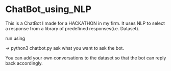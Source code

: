 # ChatBot_using_NLP
This is a ChatBot I made for a HACKATHON in my firm. It uses NLP to select a response from a library of predefined responses(i.e. Dataset).

run using

-> python3 chatbot.py
ask what you want to ask the bot.

You can add your own conversations to the dataset so that the bot can reply back accordingly.
